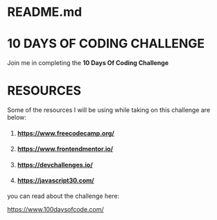 # README.md 
 
# 10 DAYS OF CODING CHALLENGE
Join me in completing the **10 Days Of Coding Challenge**

# RESOURCES

Some of the resources I will be using while taking on this challenge are below:

1. #### https://www.freecodecamp.org/
2. #### https://www.frontendmentor.io/
3. #### https://devchallenges.io/
4. #### https://javascript30.com/

you can read about the challenge here:

https://www.100daysofcode.com/
